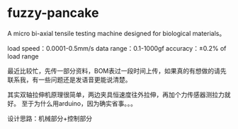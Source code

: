 # fuzzy-pancake
A micro bi-axial tensile testing machine designed for biological materials。

load speed：0.0001-0.5mm/s 
data range：0.1-1000gf
accuracy：±0.2% of load range

最近比较忙，先传一部分资料，BOM表过一段时间上传，如果真的有想做的请先联系我，有一些问题还是发语音更能说清楚。

其实双轴拉伸机原理很简单，两边夹具恒速度往外拉伸，再加个力传感器测拉力就好。
至于为什么用arduino，因为确实省事。。。

设计思路：机械部分+控制部分
